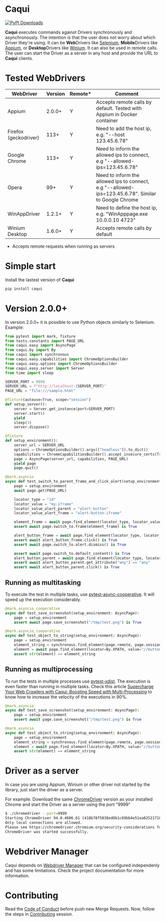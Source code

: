 # Caqui

[![PyPI Downloads](https://static.pepy.tech/badge/caqui)](https://pepy.tech/projects/caqui)

**Caqui** executes commands against Drivers synchronously and asynchronously. The intention is that the user does not worry about which Driver they're using. It can be **Web**Drivers like [Selenium](https://www.selenium.dev/), **Mobile**Drivers like [Appium](http://appium.io/docs/en/2.0/), or **Desktop**Drivers like [Winium](https://github.com/2gis/Winium.Desktop). It can also be used in remote calls. The user can start the Driver as a server in any host and provide the URL to **Caqui** clients.

# Tested WebDrivers

| WebDriver               | Version       | Remote* | Comment |
| ----------------------- | ------------- | ------- |-------- |
| Appium                  | 2.0.0+        | Y       | Accepts remote calls by default. Tested with Appium in Docker container |
| Firefox (geckodriver)   | 113+          | Y       | Need to add the host ip, e.g. "--host 123.45.6.78" |
| Google Chrome           | 113+          | Y       | Need to inform the allowed ips to connect, e.g "--allowed-ips=123.45.6.78" |
| Opera                   | 99+           | Y       | Need to inform the allowed ips to connect, e.g "--allowed-ips=123.45.6.78". Similar to Google Chrome |
| WinAppDriver            | 1.2.1+        | Y       | Need to define the host ip, e.g. "WinApppage.exe 10.0.0.10 4723" |
| Winium Desktop          | 1.6.0+        | Y       | Accepts remote calls by default |

* Accepts remote requests when running as servers

# Simple start
Install the lastest version of **Caqui**

```bash
pip install caqui
```

# Version 2.0.0+
In version 2.0.0+ it is possible to use Python objects similarly to Selenium. Example:

```python
from pytest import mark, fixture
from tests.constants import PAGE_URL
from caqui.easy import AsyncPage
from caqui.by import By
from caqui import synchronous
from caqui.easy.capabilities import ChromeOptionsBuilder
from caqui.easy.options import ChromeOptionsBuilder
from caqui.easy.server import Server
from time import sleep

SERVER_PORT = 9999
SERVER_URL = f"http://localhost:{SERVER_PORT}"
PAGE_URL = "file:///sample.html"

@fixture(autouse=True, scope="session")
def setup_server():
    server = Server.get_instance(port=SERVER_PORT)
    server.start()
    yield
    sleep(3)
    server.dispose()

@fixture
def setup_environment():
    server_url = SERVER_URL
    options = ChromeOptionsBuilder().args(["headless"]).to_dict()
    capabilities = ChromeCapabilitiesBuilder().accept_insecure_certs(True).add_options(options).to_dict()
    page = AsyncPage(server_url, capabilities, PAGE_URL)
    yield page
    page.quit()

@mark.asyncio
async def test_switch_to_parent_frame_and_click_alert(setup_environment: AsyncPage):
    page = setup_environment
    await page.get(PAGE_URL)

    locator_type = "id"
    locator_value = "my-iframe"
    locator_value_alert_parent = "alert-button"
    locator_value_alert_frame = "alert-button-iframe"

    element_frame = await page.find_element(locator_type, locator_value)
    assert await page.switch_to.frame(element_frame) is True

    alert_button_frame = await page.find_element(locator_type, locator_value_alert_frame)
    assert await alert_button_frame.click() is True
    assert await page.switch_to.alert.dismiss() is True

    assert await page.switch_to.default_content() is True
    alert_button_parent = await page.find_element(locator_type, locator_value_alert_parent)
    assert await alert_button_parent.get_attribute("any") == "any"
    assert await alert_button_parent.click() is True

```

## Running as multitasking

To execute the test in multiple tasks, use [pytest-async-cooperative](https://github.com/willemt/pytest-asyncio-cooperative). It will speed up the execution considerably.

```python
@mark.asyncio_cooperative
async def test_save_screenshot(setup_environment: AsyncPage):
    page = setup_environment
    assert await page.save_screenshot("/tmp/test.png") is True

@mark.asyncio_cooperative
async def test_object_to_string(setup_environment: AsyncPage):
    page = setup_environment
    element_string = synchronous.find_element(page.remote, page.session, By.XPATH, "//button")
    element = await page.find_element(locator=By.XPATH, value="//button")
    assert str(element) == element_string

```

## Running as multiprocessing
To run the tests in multiple processes use [pytest-xdist](https://github.com/pytest-dev/pytest-xdist). The execution is even faster than running in multiple tasks. Check this article [Supercharge Your Web Crawlers with Caqui: Boosting Speed with Multi-Processing](https://medium.com/@douglas.dcm/speed-up-your-web-crawlers-at-90-148f3ca97b6) to know how to increase the velocity of the executions in 90%.

```python
@mark.asyncio
async def test_save_screenshot(setup_environment: AsyncPage):
    page = setup_environment
    assert await page.save_screenshot("/tmp/test.png") is True

@mark.asyncio
async def test_object_to_string(setup_environment: AsyncPage):
    page = setup_environment
    element_string = synchronous.find_element(page.remote, page.session, By.XPATH, "//button")
    element = await page.find_element(locator=By.XPATH, value="//button")
    assert str(element) == element_string

```

# Driver as a server
In case you are using Appium, Winium or other driver not started by the library, just start the driver as a server.

For example. Download the same [ChromeDriver](https://chromepage.chromium.org/downloads) version as your installed Chrome and start the Driver as a server using the port "9999"

```bash
$ ./chromedriver --port=9999
Starting ChromeDriver 94.0.4606.61 (418b78f5838ed0b1c69bb4e51ea0252171854915-refs/branch-heads/4606@{#1204}) on port 9999
Only local connections are allowed.
Please see https://chromedriver.chromium.org/security-considerations for suggestions on keeping ChromeDriver safe.
ChromeDriver was started successfully.
```
# Webdriver Manager

Caqui depends on [Webdriver Manager](https://pypi.org/project/webdriver-manager/) that can be configured independenly and has some limitations. Check the project documentation for more information.


# Contributing
Read the [Code of Conduct](https://github.com/douglasdcm/caqui/blob/main/docs/CODE_OF_CONDUCT.md) before push new Merge Requests.
Now, follow the steps in [Contributing](https://github.com/douglasdcm/caqui/blob/main/docs/CONTRIBUTING.md) session.
